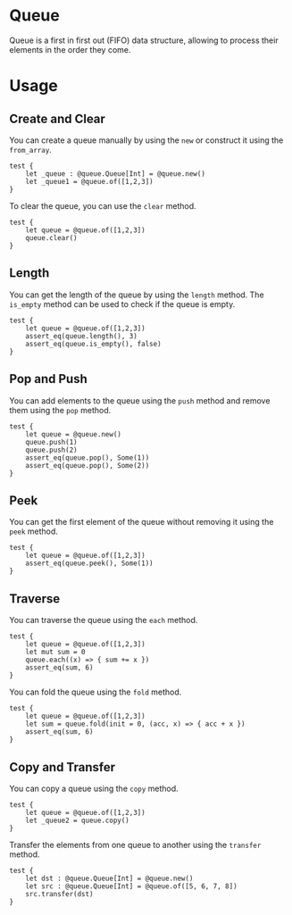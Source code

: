 # Queue

Queue is a first in first out (FIFO) data structure, allowing to process their elements in the order they come.

# Usage

## Create and Clear
You can create a queue manually by using the `new` or construct it using the `from_array`.
```moonbit
test {
    let _queue : @queue.Queue[Int] = @queue.new()
    let _queue1 = @queue.of([1,2,3])
}
```

To clear the queue, you can use the `clear` method.
```moonbit
test {
    let queue = @queue.of([1,2,3])
    queue.clear()
}
```

## Length
You can get the length of the queue by using the `length` method. The `is_empty` method can be used to check if the queue is empty.
```moonbit
test {
    let queue = @queue.of([1,2,3])
    assert_eq(queue.length(), 3)
    assert_eq(queue.is_empty(), false)
}
```

## Pop and Push
You can add elements to the queue using the `push` method and remove them using the `pop` method.
```moonbit
test {
    let queue = @queue.new()
    queue.push(1)
    queue.push(2)
    assert_eq(queue.pop(), Some(1))
    assert_eq(queue.pop(), Some(2))
}
```

## Peek
You can get the first element of the queue without removing it using the `peek` method.
```moonbit
test {
    let queue = @queue.of([1,2,3])
    assert_eq(queue.peek(), Some(1))
}
```

## Traverse

You can traverse the queue using the `each` method.

```moonbit
test {
    let queue = @queue.of([1,2,3])
    let mut sum = 0
    queue.each((x) => { sum += x })
    assert_eq(sum, 6)
}
```

You can fold the queue using the `fold` method.
```moonbit
test {
    let queue = @queue.of([1,2,3])
    let sum = queue.fold(init = 0, (acc, x) => { acc + x })
    assert_eq(sum, 6)
}
```

## Copy and Transfer
You can copy a queue using the `copy` method.
```moonbit
test {
    let queue = @queue.of([1,2,3])
    let _queue2 = queue.copy()
}
```

Transfer the elements from one queue to another using the `transfer` method.
```moonbit
test {
    let dst : @queue.Queue[Int] = @queue.new()
    let src : @queue.Queue[Int] = @queue.of([5, 6, 7, 8])
    src.transfer(dst)
}
```